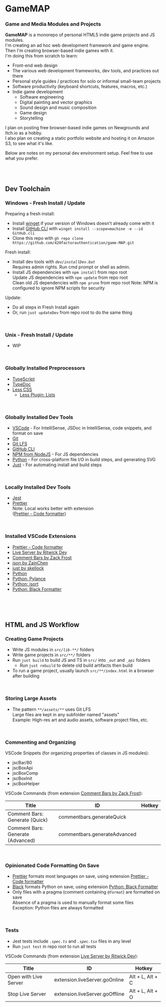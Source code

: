 <!-- @format -->

# GameMAP

### Game and Media Modules and Projects

**GameMAP** is a monorepo of personal HTML5 indie game projects and JS modules.  
I'm creating an ad hoc web development framework and game engine.  
Then I'm creating browser-based indie games with it.  
I'm doing this from scratch to learn:

-   Front-end web design
-   The various web development frameworks, dev tools, and practices out there
-   Personal style guides / practices for solo or informal small-team projects
-   Software productivity (keyboard shortcuts, features, macros, etc.)
-   Indie game development
    -   Software engineering
    -   Digital painting and vector graphics
    -   Sound design and music composition
    -   Game design
    -   Storytelling

I plan on posting free browser-based indie games on Newgrounds and Itch.io as a hobby.  
I also plan on creating a static portfolio website and hosting it on Amazon S3, to see what it's like.

Below are notes on my personal dev environment setup. Feel free to use what you prefer.

<br>
<br>

<!--~~~~~~~~~~~~~~~~~~~~~~~~~~~~~~~~~~~~~~-->

## Dev Toolchain

### Windows - Fresh Install / Update

Preparing a fresh install:

-   Install [winget](https://learn.microsoft.com/en-us/windows/package-manager/winget/#install-winget)
    if your version of Windows doesn't already come with it
-   Install [GitHub CLI](https://cli.github.com/) with
    `winget install --scope=machine -e --id GitHub.cli`
-   Clone this repo with
    `gh repo clone https://github.com/420factorauthentication/game-MAP.git`

Fresh install:

-   Install dev tools with _`dev/installDev.bat`_<br>
    Requires admin rights. Run cmd prompt or shell as admin.
-   Install JS dependencies with `npm install` from repo root<br>
    Update JS dependencies with `npm update` from repo root<br>
    Clean old JS dependencies with `npm prune` from repo root
    Note: NPM is configured to ignore NPM scripts for security

Update:

-   Do all steps in Fresh Install again
-   Or, run `just updateDev` from repo root to do the same thing

<br>

<!--------------------------->

### Unix - Fresh Install / Update

-   WIP

<br>

<!--------------------------->

### Globally Installed Preprocessors

-   [TypeScript](https://www.typescriptlang.org/)
-   [TypeDoc](https://typedoc.org/)
-   [Less CSS](https://lesscss.org/)
    -   [Less Plugin: Lists](https://github.com/seven-phases-max/less-plugin-lists)

<br>

<!--------------------------->

### Globally Installed Dev Tools

-   [VSCode](https://code.visualstudio.com/) -
    For IntelliSense, JSDoc in IntelliSense, code snippets, and format on save
-   [Git](https://git-scm.com/)
-   [Git LFS](https://git-lfs.com/)
-   [GitHub CLI](https://cli.github.com/)
-   [NPM from NodeJS](https://docs.npmjs.com/downloading-and-installing-node-js-and-npm) -
    For JS dependencies
-   [Python](https://www.python.org/) -
    For cross-platform file I/O in build steps, and generating SVG
-   [Just](https://just.systems/) -
    For automating install and build steps

<br>

<!--------------------------->

### Locally Installed Dev Tools

-   [Jest](https://jestjs.io/)
-   [Prettier](https://prettier.io/)<br>
    Note: Local works better with extension<br>
    ([Prettier - Code formatter](vscode:extension/esbenp.prettier-vscode))

<br>

<!--------------------------->

### Installed VSCode Extensions

-   [Prettier - Code formatter](vscode:extension/esbenp.prettier-vscode)
-   [Live Server by Ritwick Dey](vscode:extension/ritwickdey.LiveServer)
-   [Comment Bars by Zack Frost](vscode:extension/zfzackfrost.commentbars)
-   [json by ZainChen](vscode:extension/ZainChen.json)
-   [just by skellock](vscode:extension/skellock.just)
-   [Python](vscode:extension/ms-python.python)
-   [Python: Pylance](vscode:extension/ms-python.vscode-pylance)
-   [Python: isort](vscode:extension/ms-python.isort)
-   [Python: Black Formatter](vscode:extension/ms-python.black-formatter)

<br>
<br>
<br>

<!--~~~~~~~~~~~~~~~~~~~~~~~~~~~~~~~~~~~~~~-->

## HTML and JS Workflow

### Creating Game Projects

-   Write JS modules in _`src/lib-**/`_ folders
-   Write game projects in _`src/**/`_ folders
-   Run `just build` to build JS and TS in `src/` into _`_out`_ and _`_api`_ folders
    -   Run `just rebuild` to delete old build artifacts then build
-   To run a game project, usually launch `src/**/index.html` in a browser after building

<br>

<!--------------------------->

### Storing Large Assets

-   The pattern _`**/assets/**`_ uses Git LFS<br>
    Large files are kept in any subfolder named "assets"<br>
    Example: High-res art and audio assets, software project files, etc.

<br>

<!--------------------------->

### Commenting and Organizing

VSCode Snippets (for organizing properties of classes in JS modules):

-   jscBar/80
-   jscBoxApi
-   jscBoxComp
-   jscBoxInit
-   jscBoxHelper

VSCode Commands (from extension
[Comment Bars by Zack Frost](vscode:extension/zfzackfrost.commentbars)):

| Title                             | ID                           | Hotkey |
| --------------------------------- | ---------------------------- | ------ |
| Comment Bars: Generate (Quick)    | commentbars.generateQuick    |
| Comment Bars: Generate (Advanced) | commentbars.generateAdvanced |

<br>

<!--------------------------->

### Opinionated Code Formatting On Save

-   [Prettier](https://prettier.io/) formats most languages on save, using extension
    [Prettier - Code formatter](vscode:extension/esbenp.prettier-vscode)
-   [Black](https://pypi.org/project/black/) formats Python on save, using extension
    [Python: Black Formatter](vscode:extension/ms-python.black-formatter)
-   Only files with a pragma (comment containing `@format`) are formatted on save<br>
    Absence of a pragma is used to manually format some files<br>
    Exception: Python files are always formatted

<br>

<!--------------------------->

### Tests

-   Jest tests include _`.spec.ts`_ and _`.spec.tsx`_ files in any level
-   Run `just test` in repo root to run all tests

VSCode Commands (from extension
[Live Server by Ritwick Dey](vscode:extension/ritwickdey.LiveServer)):

| Title                 | ID                             | Hotkey           |
| --------------------- | ------------------------------ | ---------------- |
| Open with Live Server | extension.liveServer.goOnline  | Alt + L, Alt + C |
| Stop Live Server      | extension.liveServer.goOffline | Alt + L, Alt + O |

<br>
<br>
<br>

